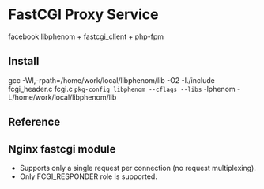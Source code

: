 FastCGI Proxy Service
=====================

facebook libphenom + fastcgi_client + php-fpm

Install
--------

gcc -Wl,-rpath=/home/work/local/libphenom/lib -O2 -I./include fcgi_header.c fcgi.c `pkg-config libphenom --cflags --libs` -lphenom -L/home/work/local/libphenom/lib



Reference
---------


Nginx fastcgi module
---------------------

- Supports only a single request per connection (no request multiplexing).
- Only FCGI_RESPONDER role is supported.
